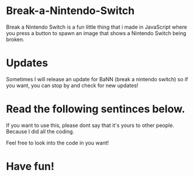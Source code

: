 # Break-a-Nintendo-Switch
Break a Nintendo Switch is a fun little thing that i made in JavaScript where you press a button to spawn an image that shows a Nintendo Switch being broken.

# Updates

Sometimes I will release an update for BaNN (break a nintendo switch) so if you want, you can stop by and check for new updates!

# Read the following sentinces below.

If you want to use this, please dont say that it's yours to other people. Because I did all the coding.

Feel free to look into the code in you want!

# Have fun!
